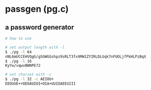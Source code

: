 # passgen (pg.c)
## a password generator

```bash
# how to use

# set output length with -l
$ ./pg -l 64
nNL6mUCCEHVQgG/gSGWGGshpz9sRLT3fx9RW1ZYIRLDLGqk7nFUOLjfPkHLPzBqX
$ ./pg -l 16
KyYw/vqwvBWNPE72

# set charset with -c
$ ./pg -l 32 -c AEIOU+
EEOUUE++OEOAUIOI+OIA+UUIOAEEUIII
```
